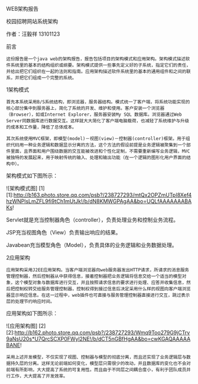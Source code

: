 WEB架构报告

校园招聘网站系统架构

作者：汪毅祥 13101123 

前言

    这份报告是一个java web的架构报告，报告包括项目的架构模式和应用架构。架构模式描述软件系统里的基本的结构组织或纲要。架构模式提供一些事先定义好的子系统，指定它们的责任，并给出把它们组织在一起的法则和指南。应用架构描述软件系统里的基本的通用组件和之间的联系，并把它们组成一个完整的系统。
    
1架构模式

    首先本系统采用B/S系统结构，即浏览器，服务器结构。模式统一了客户端，将系统功能实现的核心部分集中到服务器上，简化了系统的开发、维护和使用。客户安装一个浏览器（Browser），如或Internet Explorer，服务器安装My SQL 数据库。浏览器通过Web Server同数据库进行数据交互。这样就大大简化了客户端电脑载荷，也减轻了系统维护与升级的成本和工作量，降低了总体成本。
    
    其次系统使用MVC框架，即模型(model)－视图(view)－控制器(controller)框架。用于组织代码用一种业务逻辑和数据显示分离的方法，这个方法的假设前提是业务逻辑被聚集到一个部件里面，且界面和用户围绕数据的交互能被改进和个性化定制，不需要重新编写业务逻辑，MVC被独特的发展起来，用于映射传统的输入、处理和输出功能（在一个逻辑的图形化用户界面的结构中）。
    
架构模式如下图所示：

![架构模式图] [1]
[1]:http://b163.photo.store.qq.com/psb?/238727293/mtQx2OPZmUTpI8Xef4hzWNPlsLmZFL9fi9tCh1mUtJk!/b/dN8KMWGPAgAA&bo=UQLfAAAAAAABAKs!

  Servlet就是充当控制器角色（controller），负责处理业务和控制业务流程。
  
  JSP充当视图角色（View）负责输出响应的结果。
  
  Javabean充当模型角色（Model），负责具体的业务逻辑和业务数据处理。
  
2应用架构

    应用架构采用J2EE应用架构。当客户端浏览器向web服务器发出HTTP请求，所请求的消息服务管理控制器，然后控制器从中获得信息，接着控制器把业务逻辑将信息交给一个适当的模型对象，这个模型对象与数据库进行交互，并且按照请求信息的要求进行处理、应答并收集信息，然后把控制权转交给服务管理控制器，控制权得到接过信息后决定采用什么样的视图向客户端浏览器显示响应信息。在这一过程中，web插件也可直接与服务管理控制器直接进行交互，跳过表示层的处理节约响应时间。
    
应用架构如下图所示：

![应用架构图] [2]
[2]:http://b162.photo.store.qq.com/psb?/238727293/Wmq9Too279G9jCTrv9aNsU20s*U7QrcSCXP0FWyl2NE!/b/dCT5nGBfHgAA&bo=cwKGAQAAAAABANE!

    采用上述开发模型，不仅实现了视图、控制器与模型的彻底分离，而且还实现了业务逻辑层与数据持久层的分离。这样无论前端如何变化，模型层只需很少的改动，并且数据库的变化也不会对前端有所影响，大大提高了系统的可复用性。而且由于不同层之间耦合度小，有利于团队成员并行工作，大大提高了开发效率。
